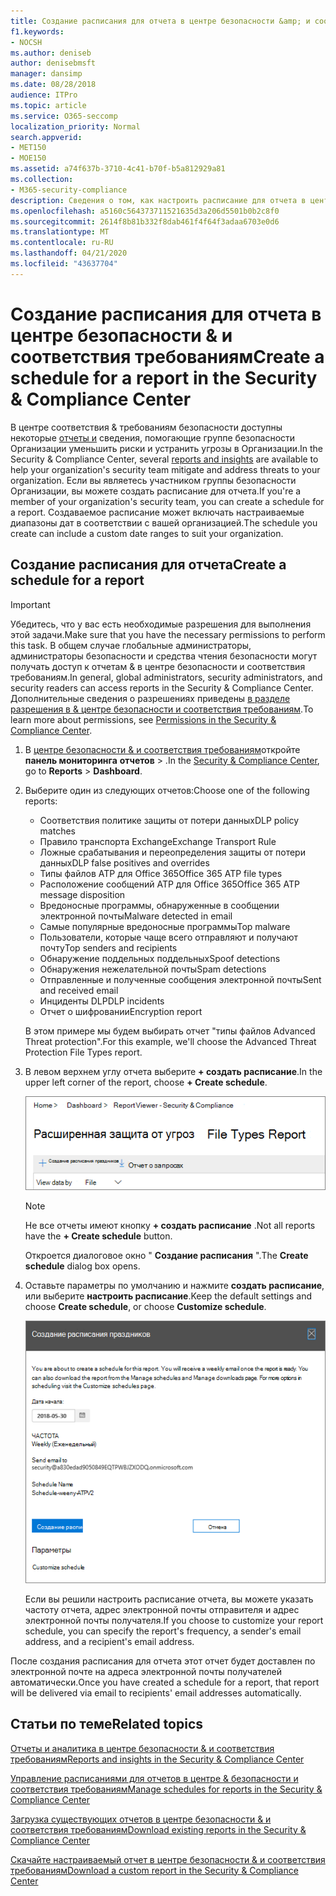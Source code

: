 ```yaml
---
title: Создание расписания для отчета в центре безопасности &amp; и соответствия требованиям
f1.keywords:
- NOCSH
ms.author: deniseb
author: denisebmsft
manager: dansimp
ms.date: 08/28/2018
audience: ITPro
ms.topic: article
ms.service: O365-seccomp
localization_priority: Normal
search.appverid:
- MET150
- MOE150
ms.assetid: a74f637b-3710-4c41-b70f-b5a812929a81
ms.collection:
- M365-security-compliance
description: Сведения о том, как настроить расписание для отчета в центре безопасности &amp; и соответствия требованиям.
ms.openlocfilehash: a5160c564373711521635d3a206d5501b0b2c8f0
ms.sourcegitcommit: 2614f8b81b332f8dab461f4f64f3adaa6703e0d6
ms.translationtype: MT
ms.contentlocale: ru-RU
ms.lasthandoff: 04/21/2020
ms.locfileid: "43637704"
---
```

# <a name="create-a-schedule-for-a-report-in-the-security-amp-compliance-center"></a><span data-ttu-id="02b82-103">Создание расписания для отчета в центре безопасности &amp; и соответствия требованиям</span><span class="sxs-lookup"><span data-stu-id="02b82-103">Create a schedule for a report in the Security &amp; Compliance Center</span></span>

<span data-ttu-id="02b82-104">В центре соответствия &amp; требованиям безопасности доступны некоторые [отчеты и](reports-and-insights-in-security-and-compliance.md) сведения, помогающие группе безопасности Организации уменьшить риски и устранить угрозы в Организации.</span><span class="sxs-lookup"><span data-stu-id="02b82-104">In the Security &amp; Compliance Center, several [reports and insights](reports-and-insights-in-security-and-compliance.md) are available to help your organization's security team mitigate and address threats to your organization.</span></span> <span data-ttu-id="02b82-105">Если вы являетесь участником группы безопасности Организации, вы можете создать расписание для отчета.</span><span class="sxs-lookup"><span data-stu-id="02b82-105">If you're a member of your organization's security team, you can create a schedule for a report.</span></span> <span data-ttu-id="02b82-106">Создаваемое расписание может включать настраиваемые диапазоны дат в соответствии с вашей организацией.</span><span class="sxs-lookup"><span data-stu-id="02b82-106">The schedule you create can include a custom date ranges to suit your organization.</span></span> 
  
## <a name="create-a-schedule-for-a-report"></a><span data-ttu-id="02b82-107">Создание расписания для отчета</span><span class="sxs-lookup"><span data-stu-id="02b82-107">Create a schedule for a report</span></span>

> [!IMPORTANT]
> <span data-ttu-id="02b82-108">Убедитесь, что у вас есть необходимые разрешения для выполнения этой задачи.</span><span class="sxs-lookup"><span data-stu-id="02b82-108">Make sure that you have the necessary permissions to perform this task.</span></span> <span data-ttu-id="02b82-109">В общем случае глобальные администраторы, администраторы безопасности и средства чтения безопасности могут получать доступ к отчетам &amp; в центре безопасности и соответствия требованиям.</span><span class="sxs-lookup"><span data-stu-id="02b82-109">In general, global administrators, security administrators, and security readers can access reports in the Security &amp; Compliance Center.</span></span> <span data-ttu-id="02b82-110">Дополнительные сведения о разрешениях приведены [в разделе разрешения в &amp; центре безопасности и соответствия требованиям](permissions-in-the-security-and-compliance-center.md).</span><span class="sxs-lookup"><span data-stu-id="02b82-110">To learn more about permissions, see [Permissions in the Security &amp; Compliance Center](permissions-in-the-security-and-compliance-center.md).</span></span>
  
1. <span data-ttu-id="02b82-111">В [центре безопасности &amp; и соответствия требованиям](https://protection.office.com)откройте **панель мониторинга** **отчетов** \> .</span><span class="sxs-lookup"><span data-stu-id="02b82-111">In the [Security &amp; Compliance Center](https://protection.office.com), go to **Reports** \> **Dashboard**.</span></span>
    
2. <span data-ttu-id="02b82-112">Выберите один из следующих отчетов:</span><span class="sxs-lookup"><span data-stu-id="02b82-112">Choose one of the following reports:</span></span> 

    - <span data-ttu-id="02b82-113">Соответствия политике защиты от потери данных</span><span class="sxs-lookup"><span data-stu-id="02b82-113">DLP policy matches</span></span>
    - <span data-ttu-id="02b82-114">Правило транспорта Exchange</span><span class="sxs-lookup"><span data-stu-id="02b82-114">Exchange Transport Rule</span></span>
    - <span data-ttu-id="02b82-115">Ложные срабатывания и переопределения защиты от потери данных</span><span class="sxs-lookup"><span data-stu-id="02b82-115">DLP false positives and overrides</span></span>
    - <span data-ttu-id="02b82-116">Типы файлов ATP для Office 365</span><span class="sxs-lookup"><span data-stu-id="02b82-116">Office 365 ATP file types</span></span>
    - <span data-ttu-id="02b82-117">Расположение сообщений ATP для Office 365</span><span class="sxs-lookup"><span data-stu-id="02b82-117">Office 365 ATP message disposition</span></span>
    - <span data-ttu-id="02b82-118">Вредоносные программы, обнаруженные в сообщении электронной почты</span><span class="sxs-lookup"><span data-stu-id="02b82-118">Malware detected in email</span></span>
    - <span data-ttu-id="02b82-119">Самые популярные вредоносные программы</span><span class="sxs-lookup"><span data-stu-id="02b82-119">Top malware</span></span>
    - <span data-ttu-id="02b82-120">Пользователи, которые чаще всего отправляют и получают почту</span><span class="sxs-lookup"><span data-stu-id="02b82-120">Top senders and recipients</span></span>
    - <span data-ttu-id="02b82-121">Обнаружение поддельных поддельных</span><span class="sxs-lookup"><span data-stu-id="02b82-121">Spoof detections</span></span>
    - <span data-ttu-id="02b82-122">Обнаружения нежелательной почты</span><span class="sxs-lookup"><span data-stu-id="02b82-122">Spam detections</span></span>
    - <span data-ttu-id="02b82-123">Отправленные и полученные сообщения электронной почты</span><span class="sxs-lookup"><span data-stu-id="02b82-123">Sent and received email</span></span>
    - <span data-ttu-id="02b82-124">Инциденты DLP</span><span class="sxs-lookup"><span data-stu-id="02b82-124">DLP incidents</span></span>
    - <span data-ttu-id="02b82-125">Отчет о шифровании</span><span class="sxs-lookup"><span data-stu-id="02b82-125">Encryption report</span></span>

    <span data-ttu-id="02b82-126">В этом примере мы будем выбирать отчет "типы файлов Advanced Threat protection".</span><span class="sxs-lookup"><span data-stu-id="02b82-126">For this example, we'll choose the Advanced Threat Protection File Types report.</span></span>
    
3. <span data-ttu-id="02b82-127">В левом верхнем углу отчета выберите **+ создать расписание**.</span><span class="sxs-lookup"><span data-stu-id="02b82-127">In the upper left corner of the report, choose **+ Create schedule**.</span></span> 
    
    ![Создание расписания](../../media/atpfiletypes-createschedule.png)

    > [!NOTE]
    > <span data-ttu-id="02b82-129">Не все отчеты имеют кнопку **+ создать расписание** .</span><span class="sxs-lookup"><span data-stu-id="02b82-129">Not all reports have the **+ Create schedule** button.</span></span>
  
    <span data-ttu-id="02b82-130">Откроется диалоговое окно " **Создание расписания** ".</span><span class="sxs-lookup"><span data-stu-id="02b82-130">The **Create schedule** dialog box opens.</span></span> 
    
4. <span data-ttu-id="02b82-131">Оставьте параметры по умолчанию и нажмите **создать расписание**, или выберите **настроить расписание**.</span><span class="sxs-lookup"><span data-stu-id="02b82-131">Keep the default settings and choose **Create schedule**, or choose **Customize schedule**.</span></span>
    
    ![Вы можете использовать параметры по умолчанию или настроить расписание отчетов](../../media/04fac327-8f73-4711-8319-58c11880fd96.png)
  
    <span data-ttu-id="02b82-133">Если вы решили настроить расписание отчета, вы можете указать частоту отчета, адрес электронной почты отправителя и адрес электронной почты получателя.</span><span class="sxs-lookup"><span data-stu-id="02b82-133">If you choose to customize your report schedule, you can specify the report's frequency, a sender's email address, and a recipient's email address.</span></span> 
    
<span data-ttu-id="02b82-134">После создания расписания для отчета этот отчет будет доставлен по электронной почте на адреса электронной почты получателей автоматически.</span><span class="sxs-lookup"><span data-stu-id="02b82-134">Once you have created a schedule for a report, that report will be delivered via email to recipients' email addresses automatically.</span></span> 
  
## <a name="related-topics"></a><span data-ttu-id="02b82-135">Статьи по теме</span><span class="sxs-lookup"><span data-stu-id="02b82-135">Related topics</span></span>

[<span data-ttu-id="02b82-136">Отчеты и аналитика в центре безопасности &amp; и соответствия требованиям</span><span class="sxs-lookup"><span data-stu-id="02b82-136">Reports and insights in the Security &amp; Compliance Center</span></span>](reports-and-insights-in-security-and-compliance.md)
  
[<span data-ttu-id="02b82-137">Управление расписаниями для отчетов в центре &amp; безопасности и соответствия требованиям</span><span class="sxs-lookup"><span data-stu-id="02b82-137">Manage schedules for reports in the Security &amp; Compliance Center</span></span>](manage-schedules-for-multiple-reports.md)
  
[<span data-ttu-id="02b82-138">Загрузка существующих отчетов в центре безопасности &amp; и соответствия требованиям</span><span class="sxs-lookup"><span data-stu-id="02b82-138">Download existing reports in the Security &amp; Compliance Center</span></span>](download-existing-reports.md)
  
[<span data-ttu-id="02b82-139">Скачайте настраиваемый отчет в центре безопасности &amp; и соответствия требованиям</span><span class="sxs-lookup"><span data-stu-id="02b82-139">Download a custom report in the Security &amp; Compliance Center</span></span>](set-up-and-download-a-custom-report.md)
  

